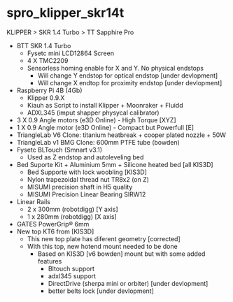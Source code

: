 # spro_klipper_skr14t
KLIPPER > SKR 1.4 Turbo > TT Sapphire Pro
- BTT SKR 1.4 Turbo
  - Fysetc mini LCD12864 Screen
  - 4 X TMC2209
  - Sensorless homing enable for X and Y. No physical endstops
    - Will change Y endstop for optical endstop [under devlopment]
    - Will change X endtop for proximity endstop [under devlopment]
- Raspberry Pi 4B (4Gb)
  - Klipper 0.9.X
  - Kiauh as Script to install Klipper + Moonraker + Fluidd
  - ADXL345 (imput shapper physycal calibrator)
- 3 X 0.9 Angle motors (e3D Online) - High Torque [XYZ]
- 1 X 0.9 Angle motor (e3D Online) - Compact but Powerfull [E]
- TriangleLab V6 Clone: titanium heatbreak + cooper plated nozzle + 50W
- TriangleLab v1 BMG Clone: 600mm PTFE tube (bowden)
- Fysetc BLTouch (Smnart v3.1)
  - Used as Z endstop and autoleveling bed
- Bed Suporte Kit + Aluminium 5mm + Silicone heated bed [all KIS3D]
  - Bed Supporte with lock woobling [KIS3D]
  - Nylon trapezoidal thread nut TR8x2 (on Z)
  - MISUMI precision shaft in H5 quality
  - MISUMI Precision Linear Bearing SlRW12
- Linear Rails
  - 2 x 300mm (robotdigg) [Y axis]
  - 1 x 280mm (robotdigg) [X axis]
- GATES PowerGrip® 6mm
- New top KT6 from [KIS3D]
  - This new top plate has diferent geometry [corrected]
  - With this top, new hotend mount needed to be done
    - Based on KIS3D [v6 bowden] mount but with some added features
      - Bltouch support
      - adxl345 support
      - DirectDrive (sherpa mini or orbiter) [under devlopment]
      - better belts lock [under devlopment]



